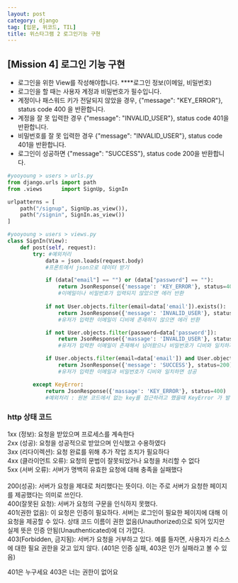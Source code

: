 ```yaml
---
layout: post
category: django
tag: [입문, 위코드, TIL]
title: 위스타그램 2 로그인기능 구현
---
```


## [Mission 4] 로그인 기능 구현

- 로그인을 위한 View를 작성해야합니다. ****로그인 정보(이메일, 비밀번호)
- 로그인을 할 때는 사용자 계정과 비밀번호가 필수입니다.
- 계정이나 패스워드 키가 전달되지 않았을 경우, {"message": "KEY_ERROR"}, status code 400 을 반환합니다.
- 계정을 잘 못 입력한 경우 {"message": "INVALID_USER"}, status code 401을 반환합니다.
- 비밀번호를 잘 못 입력한 경우 {"message": "INVALID_USER"}, status code 401을 반환합니다.
- 로그인이 성공하면 {"message": "SUCCESS"}, status code 200을 반환합니다.

```python
#yooyoung > users > urls.py
from django.urls import path
from .views      import SignUp, SignIn

urlpatterns = [
    path("/signup", SignUp.as_view()),
    path("/signin", SignIn.as_view())
]
```

```python
#yooyoung > users > views.py
class SignIn(View):
    def post(self, request):
        try: #예외처리
            data = json.loads(request.body)
            #프론트에서 json으로 데이터 받기

            if (data["email"] == "") or (data["password"] == ""):
                return JsonResponse({'message': 'KEY_ERROR'}, status=400)
                #이메일이나 비밀번호가 입력되지 않았으면 에러 반환
            
            if not User.objects.filter(email=data['email']).exists():
                return JsonResponse({'message': 'INVALID_USER'}, status=401)
                #유저가 입력한 이메일이 디비에 존재하지 않으면 에러 반환

            if not User.objects.filter(password=data['password']):
                return JsonResponse({'massage': 'INVALID_USER'}, status=401)
                #유저가 입력한 이메일이 존재해서 넘어왔으나 비밀번호가 디비와 일치하지 않으면 에러 반환

            if User.objects.filter(email=data['email']) and User.objects.filter(password=data['password']):
                return JsonResponse({'message': 'SUCCESS'}, status=200)
                #유저가 입력한 이메일과 비밀번호가 디비와 일치하면 성공

        except KeyError:
            return JsonResponse({'massage': 'KEY_ERROR'}, status=400)
            #예외처리 : 원본 코드에서 없는 key를 접근하려고 했을때 KeyError 가 발생
```

### http 상태 코드

1xx (정보): 요청을 받았으며 프로세스를 계속한다  
2xx (성공): 요청을 성공적으로 받았으며 인식했고 수용하였다  
3xx (리다이렉션): 요청 완료를 위해 추가 작업 조치가 필요하다  
4xx (클라이언트 오류): 요청의 문법이 잘못되었거나 요청을 처리할 수 없다  
5xx (서버 오류): 서버가 명백히 유효한 요청에 대해 충족을 실패했다  
<br>
200(성공): 서버가 요청을 제대로 처리했다는 뜻이다. 이는 주로 서버가 요청한 페이지를 제공했다는 의미로 쓰인다.  
400(잘못된 요청): 서버가 요청의 구문을 인식하지 못했다.  
401(권한 없음): 이 요청은 인증이 필요하다. 서버는 로그인이 필요한 페이지에 대해 이 요청을 제공할 수 있다. 상태 코드 이름이 권한 없음(Unauthorized)으로 되어 있지만 실제 뜻은 인증 안됨(Unauthenticated)에 더 가깝다.  
403(Forbidden, 금지됨): 서버가 요청을 거부하고 있다. 예를 들자면, 사용자가 리소스에 대한 필요 권한을 갖고 있지 않다. (401은 인증 실패, 403은 인가 실패라고 볼 수 있음)  

401은 누구세요 403은 너는 권한이 없어요

